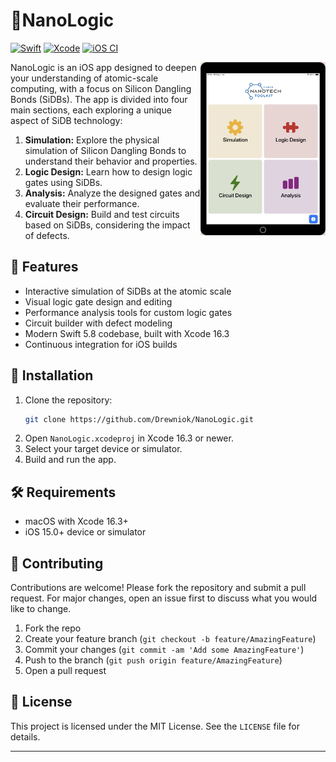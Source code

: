 # 📱NanoLogic

[![Swift](https://img.shields.io/badge/Swift-5.8-orange.svg?style=flat&logo=swift)](https://swift.org)
[![Xcode](https://img.shields.io/badge/Xcode-16.3-blue.svg?style=flat&logo=xcode)](https://developer.apple.com/xcode/)
[![iOS CI](https://img.shields.io/github/actions/workflow/status/Drewniok/NanoLogic/ios.yml?branch=main&label=iOS%20CI&style=flat&color=blue&logo=apple)](https://github.com/Drewniok/NanoLogic/actions/workflows/ios.yml)

<img src="resources/screenshots/overview_picture.png" alt="overview" align="right" width="200"/>

NanoLogic is an iOS app designed to deepen your understanding of atomic-scale computing, with a focus on Silicon Dangling Bonds (SiDBs). The app is divided into four main sections, each exploring a unique aspect of SiDB technology:

1. **Simulation:** Explore the physical simulation of Silicon Dangling Bonds to understand their behavior and properties.
2. **Logic Design:** Learn how to design logic gates using SiDBs.
3. **Analysis:** Analyze the designed gates and evaluate their performance.
4. **Circuit Design:** Build and test circuits based on SiDBs, considering the impact of defects.



## 🚀 Features

- Interactive simulation of SiDBs at the atomic scale
- Visual logic gate design and editing
- Performance analysis tools for custom logic gates
- Circuit builder with defect modeling
- Modern Swift 5.8 codebase, built with Xcode 16.3
- Continuous integration for iOS builds

## 📲 Installation

1. Clone the repository:
   ```sh
   git clone https://github.com/Drewniok/NanoLogic.git
2. Open `NanoLogic.xcodeproj` in Xcode 16.3 or newer.
3. Select your target device or simulator.
4. Build and run the app.

## 🛠️ Requirements

- macOS with Xcode 16.3+
- iOS 15.0+ device or simulator

## 🤝 Contributing

Contributions are welcome! Please fork the repository and submit a pull request. For major changes, open an issue first to discuss what you would like to change.

1. Fork the repo
2. Create your feature branch (`git checkout -b feature/AmazingFeature`)
3. Commit your changes (`git commit -am 'Add some AmazingFeature'`)
4. Push to the branch (`git push origin feature/AmazingFeature`)
5. Open a pull request

## 📄 License

This project is licensed under the MIT License. See the `LICENSE` file for details.

---
